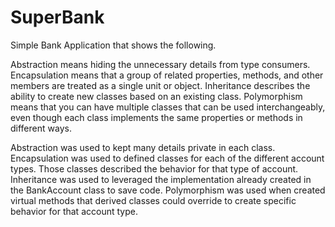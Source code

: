 # SuperBank

Simple Bank Application that shows the following.

Abstraction means hiding the unnecessary details from type consumers.
Encapsulation means that a group of related properties, methods, and other members are treated as a single unit or object.
Inheritance describes the ability to create new classes based on an existing class.
Polymorphism means that you can have multiple classes that can be used interchangeably, even though each class implements the same properties or methods in different ways.


Abstraction was used to kept many details private in each class.
Encapsulation was used  to defined classes for each of the different account types. Those classes described the behavior for that type of account.
Inheritance was used to leveraged the implementation already created in the BankAccount class to save code.
Polymorphism was used when created virtual methods that derived classes could override to create specific behavior for that account type.
